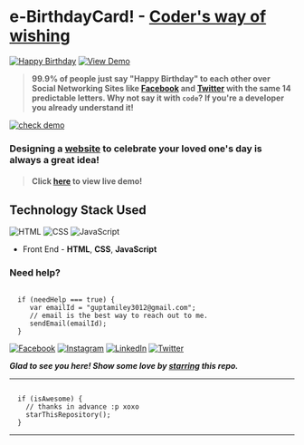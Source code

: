 # e-BirthdayCard! - [Coder's way of wishing](https://smilegupta.github.io//HappyBirthdayTanayPratap)
[![Happy Birthday](https://img.shields.io/badge/Happy-Birthday-dodgerblue.svg?style=for-the-badge)](https://github.com/smilegupta//HappyBirthdayTanayPratap/) [![View Demo](https://img.shields.io/badge/View-Demo-teal.svg?style=for-the-badge)]( https://smilegupta.github.io//HappyBirthdayTanayPratap/)
> **99.9% of people just say "Happy Birthday" to each other over Social Networking Sites like [Facebook](https://www.facebook.com/smileguptaaa) and [Twitter](https://twitter.com/smileguptaaa) with the same 14 predictable letters. Why not say it with `code`? If you're a developer you already understand it!**

[![check demo](https://forthebadge.com/images/badges/its-not-a-lie-if-you-believe-it.svg)](https://smilegupta.github.io//HappyBirthdayTanayPratap/)

### Designing a [website](https://smilegupta.github.io//HappyBirthdayTanayPratap/) to celebrate your loved one's day is always a great idea!

> #### Click [here](https://smilegupta.github.io//HappyBirthdayTanayPratap/) to view live demo!

## Technology Stack Used

![HTML](https://img.shields.io/badge/frontend-html-orange.svg?logo=html5&style=flat-square) 
![CSS](https://img.shields.io/badge/frontend-css-yellowgreen.svg?logo=css3&style=flat-square)
![JavaScript](https://img.shields.io/badge/frontend-javascript-yellow.svg?logo=javascript&style=flat-square)

- Front End - **HTML**, **CSS**, **JavaScript**

### Need help?

```

  if (needHelp === true) {
     var emailId = "guptamiley3012@gmail.com";
     // email is the best way to reach out to me.
     sendEmail(emailId);
  }

```

[![Facebook](https://img.shields.io/static/v1.svg?label=follow&message=@smileguptaaa&color=9cf&logo=facebook&style=flat&logoColor=white&colorA=informational)](https://www.facebook.com/smileguptaaa)  [![Instagram](https://img.shields.io/static/v1.svg?label=follow&message=@smileguptaaa&color=grey&logo=instagram&style=flat&logoColor=white&colorA=critical)](https://www.instagram.com/smileguptaaa/) [![LinkedIn](https://img.shields.io/static/v1.svg?label=connect&message=@smilegupta&color=9cf&logo=linkedin&style=flat&logoColor=white&colorA=blue)](https://www.linkedin.com/in/smilegupta/) [![Twitter](https://img.shields.io/static/v1.svg?label=connect&message=@smileguptaaa&color=grey&logo=twitter&style=flat&logoColor=white&colorA=critical)](https://twitter.com/smileguptaaa)

***Glad to see you here! Show some love by [starring](https://github.com/smilegupta/HappyBirthdayTanayPratap/) this repo.***

-----

```

  if (isAwesome) {
    // thanks in advance :p xoxo
    starThisRepository();
  }

```

******
